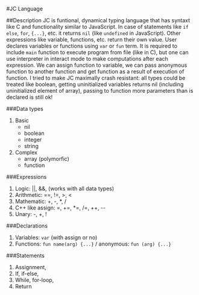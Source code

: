 #JC Language

##Description
JC is funtional, dynamical typing language that has syntaxt like C and functionality similar to JavaScript. In case of statements like ``if else``, ```for```, ```{...}```, etc. it returns ```nil``` (like ```undefined``` in JavaScript). Other expressions like variable, functions, etc. return their own value. User declares variables or functions using ```var``` or ```fun``` term. It is required to include ```main``` function to execute program from file (like in C), but one can use interpreter in interact mode to make computations after each expression. We can assign function to variable, we can pass anonymous function to another function and get function as a result of execution of function. I tried to make JC maximally crash resistant: all types could be treated like boolean, getting uninitialized variables returns nil (including uninitialized element of array), passing to function more parameters than is declared is still ok!

###Data types
1. Basic
	- nil
	- boolean
	- integer
	- string
2. Complex
	- array (polymorfic)
	- function

###Expressions
1. Logic: ||, &&, (works with all data types)
2. Arithmetic: ==, !=, >, <
3. Mathematic: +, -, *, /
4. C++ like assign: =, +=, *=, /=, ++, --
5. Unary: -, +, !

###Declarations
1. Variables: ```var``` (with assign or no)
2. Functions: ```fun name(arg) {...}``` / anonymous: ```fun (arg) {...}```

###Statements
1. Assignment,
2. If, if-else, 
3. While, for-loop, 
4. Return